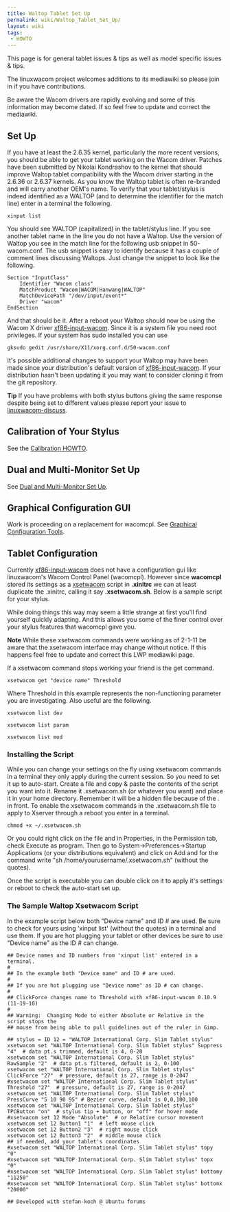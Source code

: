 ```yaml
---
title: Waltop Tablet Set Up
permalink: wiki/Waltop_Tablet_Set_Up/
layout: wiki
tags:
 - HOWTO
---
```


This page is for general tablet issues & tips as well as model specific
issues & tips.

The linuxwacom project welcomes additions to its mediawiki so please
join in if you have contributions.

Be aware the Wacom drivers are rapidly evolving and some of this
information may become dated. If so feel free to update and correct the
mediawiki.

Set Up
------

If you have at least the 2.6.35 kernel, particularly the more recent
versions, you should be able to get your tablet working on the Wacom
driver. Patches have been submitted by Nikolai Kondrashov to the kernel
that should improve Waltop tablet compatibility with the Wacom driver
starting in the 2.6.36 or 2.6.37 kernels. As you know the Waltop tablet
is often re-branded and will carry another OEM's name. To verify that
your tablet/stylus is indeed identified as a WALTOP (and to determine
the identifier for the match line) enter in a terminal the following.

    xinput list

You should see WALTOP (capitalized) in the tablet/stylus line. If you
see another tablet name in the line you do not have a Waltop. Use the
version of Waltop you see in the match line for the following usb
snippet in 50-wacom.conf. The usb snippet is easy to identify because it
has a couple of comment lines discussing Waltops. Just change the
snippet to look like the following.

    Section "InputClass"
        Identifier "Wacom class"
        MatchProduct "Wacom|WACOM|Hanwang|WALTOP"
        MatchDevicePath "/dev/input/event*"
        Driver "wacom"
    EndSection

And that should be it. After a reboot your Waltop should now be using
the Wacom X driver [xf86-input-wacom](xf86-input-wacom "wikilink").
Since it is a system file you need root privileges. If your system has
sudo installed you can use

    gksudo gedit /usr/share/X11/xorg.conf.d/50-wacom.conf

It's possible additional changes to support your Waltop may have been
made since your distribution's default version of
[xf86-input-wacom](xf86-input-wacom "wikilink"). If your distribution
hasn't been updating it you may want to consider cloning it from the git
repository.

**Tip** If you have problems with both stylus buttons giving the same
response despite being set to different values please report your issue
to
[linuxwacom-discuss](https://lists.sourceforge.net/lists/listinfo/linuxwacom-discuss).

Calibration of Your Stylus
--------------------------

See the [Calibration HOWTO](/wiki/Calibration "wikilink").

Dual and Multi-Monitor Set Up
-----------------------------

See [Dual and Multi-Monitor Set
Up](/wiki/Dual_and_Multi-Monitor_Set_Up "wikilink").

Graphical Configuration GUI
---------------------------

Work is proceeding on a replacement for wacomcpl. See [Graphical
Configuration
Tools](/wiki/External_applications#Graphical_Configuration_Tools "wikilink").

Tablet Configuration
--------------------

Currently [xf86-input-wacom](xf86-input-wacom "wikilink") does not have
a configuration gui like linuxwacom's Wacom Control Panel (wacomcpl).
However since **wacomcpl** stored its settings as a
[xsetwacom](xsetwacom "wikilink") script in **.xinitrc** we can at least
duplicate the .xinitrc, calling it say **.xsetwacom.sh**. Below is a
sample script for your stylus.

While doing things this way may seem a little strange at first you'll
find yourself quickly adapting. And this allows you some of the finer
control over your stylus features that wacomcpl gave you.

**Note** While these xsetwacom commands were working as of 2-1-11 be
aware that the xsetwacom interface may change without notice. If this
happens feel free to update and correct this LWP mediawiki page.

If a xsetwacom command stops working your friend is the get command.

    xsetwacom get "device name" Threshold

Where Threshold in this example represents the non-functioning parameter
you are investigating. Also useful are the following.

    xsetwacom list dev

    xsetwacom list param

    xsetwacom list mod

### Installing the Script

While you can change your settings on the fly using xsetwacom commands
in a terminal they only apply during the current session. So you need to
set it up to auto-start. Create a file and copy & paste the contents of
the script you want into it. Rename it .xsetwacom.sh (or whatever you
want) and place it in your home directory. Remember it will be a hidden
file because of the . in front. To enable the xsetwacom commands in the
.xsetwacom.sh file to apply to Xserver through a reboot you enter in a
terminal.

    chmod +x ~/.xsetwacom.sh

Or you could right click on the file and in Properties, in the
Permission tab, check Execute as program. Then go to
System-&gt;Preferences-&gt;Startup Applications (or your distributions
equivalent) and click on Add and for the command write "sh
/home/yourusername/.xsetwacom.sh" (without the quotes).

Once the script is executable you can double click on it to apply it's
settings or reboot to check the auto-start set up.

### The Sample Waltop Xsetwacom Script

In the example script below both "Device name" and ID \# are used. Be
sure to check for yours using 'xinput list' (without the quotes) in a
terminal and use them. If you are hot plugging your tablet or other
devices be sure to use "Device name" as the ID \# can change.

    ## Device names and ID numbers from 'xinput list' entered in a terminal.
    #
    ## In the example both "Device name" and ID # are used.
    #
    ## If you are hot plugging use "Device name" as ID # can change.
    #
    ## ClickForce changes name to Threshold with xf86-input-wacom 0.10.9 (11-19-10)
    #
    ## Warning:  Changing Mode to either Absolute or Relative in the script stops the
    ## mouse from being able to pull guidelines out of the ruler in Gimp.

    ## stylus = ID 12 = "WALTOP International Corp. Slim Tablet stylus"
    xsetwacom set "WALTOP International Corp. Slim Tablet stylus" Suppress "4"  # data pt.s trimmed, default is 4, 0-20
    xsetwacom set "WALTOP International Corp. Slim Tablet stylus" RawSample "2"  # data pt.s filtered, default is 2, 0-100 
    xsetwacom set "WALTOP International Corp. Slim Tablet stylus" ClickForce "27"  # pressure, default is 27, range is 0-2047
    #xsetwacom set "WALTOP International Corp. Slim Tablet stylus" Threshold "27"  # pressure, default is 27, range is 0-2047
    xsetwacom set "WALTOP International Corp. Slim Tablet stylus" PressCurve "5 10 90 95" # Bezier curve, default is 0,0,100,100
    xsetwacom set "WALTOP International Corp. Slim Tablet stylus" TPCButton "on"  # stylus tip + button, or "off" for hover mode
    #xsetwacom set 12 Mode "Absolute"  # or Relative cursor movement
    xsetwacom set 12 Button1 "1"  # left mouse click
    xsetwacom set 12 Button2 "3"  # right mouse click
    xsetwacom set 12 Button3 "2"  # middle mouse click
    ## if needed, add your tablet's coordinates
    #xsetwacom set "WALTOP International Corp. Slim Tablet stylus" topy "0"
    #xsetwacom set "WALTOP International Corp. Slim Tablet stylus" topx "0"
    #xsetwacom set "WALTOP International Corp. Slim Tablet stylus" bottomy "11250"
    #xsetwacom set "WALTOP International Corp. Slim Tablet stylus" bottomx "20000"

    ## Developed with stefan-koch @ Ubuntu forums
